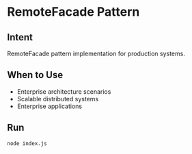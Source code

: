 # RemoteFacade Pattern

## Intent
RemoteFacade pattern implementation for production systems.

## When to Use
- Enterprise architecture scenarios
- Scalable distributed systems
- Enterprise applications

## Run
```bash
node index.js
```
